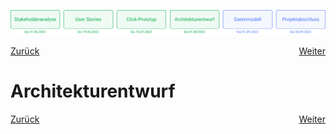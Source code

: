 ![Meilenstein 4: Architekturentwurf bis zum 01.08.2022](../assets/progress-04.png)

<div>
  <a href="../click-prototyp">Zurück</a>
  <a href="../datenmodell" style="float: right;">Weiter</a>
</div>


# Architekturentwurf

<!-- TODO: Architekturentwurf und Beschreibung -->

<div>
  <a href="../click-prototyp">Zurück</a>
  <a href="../datenmodell" style="float: right;">Weiter</a>
</div>
